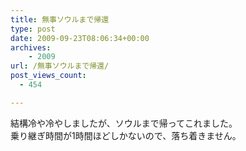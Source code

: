 ```yaml
---
title: 無事ソウルまで帰還
type: post
date: 2009-09-23T08:06:34+00:00
archives:
    - 2009
url: /無事ソウルまで帰還/
post_views_count:
  - 454

---
```

結構冷や冷やしましたが、ソウルまで帰ってこれました。  
乗り継ぎ時間が1時間ほどしかないので、落ち着きません。